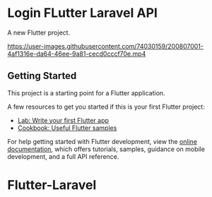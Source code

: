 # Login FLutter Laravel API

A new Flutter project.


https://user-images.githubusercontent.com/74030159/200807001-4af1316e-da64-46ee-9a81-cecd0cccf70e.mp4


## Getting Started

This project is a starting point for a Flutter application.

A few resources to get you started if this is your first Flutter project:

- [Lab: Write your first Flutter app](https://docs.flutter.dev/get-started/codelab)
- [Cookbook: Useful Flutter samples](https://docs.flutter.dev/cookbook)

For help getting started with Flutter development, view the
[online documentation](https://docs.flutter.dev/), which offers tutorials,
samples, guidance on mobile development, and a full API reference.
# Flutter-Laravel
